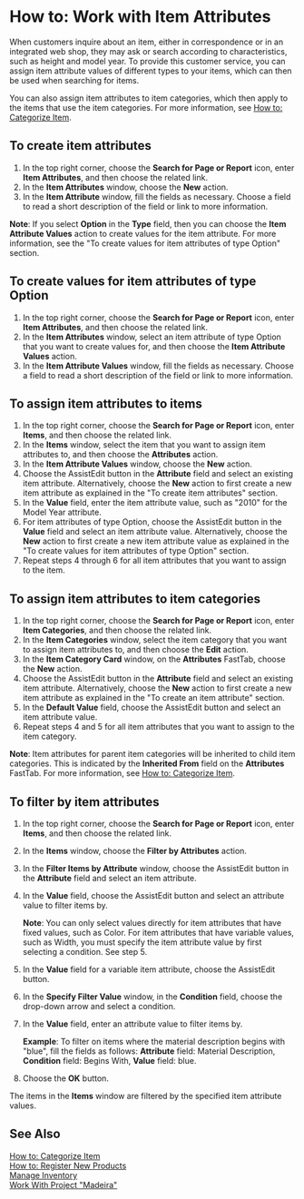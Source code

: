 <properties
                pageTitle="How to: Work with Item Attributes| Project “Madeira”"
                description="Describes how to set up item attributes and assign them to items and item categories."
                services="project-madeira"
                documentationCenter=""
                authors="SorenGP"
/>
<tags
    ms.service="project-madeira"
    ms.topic="article"
    ms.devlang="na"
    ms.tgt_pltfrm="na"
    ms.workload="na"
    ms.date="07/18/2016"
    ms.author="SorenGP" />

# How to: Work with Item Attributes
When customers inquire about an item, either in correspondence or in an integrated web shop, they may ask or search according to characteristics, such as height and model year. To provide this customer service, you can assign item attribute values of different types to your items, which can then be used when searching for items.

You can also assign item attributes to item categories, which then apply to the items that use the item categories. For more information, see [How to: Categorize Item](inventory-how-categorize-items.md). 

## To create item attributes
1. In the top right corner, choose the **Search for Page or Report** icon, enter **Item Attributes**, and then choose the related link.
2. In the **Item Attributes** window, choose the **New** action.
3. In the **Item Attribute** window, fill the fields as necessary. Choose a field to read a short description of the field or link to more information.

**Note**: If you select **Option** in the **Type** field, then you can choose the **Item Attribute Values** action to create values for the item attribute. For more information, see the "To create values for item attributes of type Option" section.  

## To create values for item attributes of type Option
1. In the top right corner, choose the **Search for Page or Report** icon, enter **Item Attributes**, and then choose the related link. 
2. In the **Item Attributes** window, select an item attribute of type Option that you want to create values for, and then choose the **Item Attribute Values** action.
3. In the **Item Attribute Values** window, fill the fields as necessary. Choose a field to read a short description of the field or link to more information.
 
## To assign item attributes to items
1. In the top right corner, choose the **Search for Page or Report** icon, enter **Items**, and then choose the related link.
2. In the **Items** window, select the item that you want to assign item attributes to, and then choose the **Attributes** action.
3. In the **Item Attribute Values** window, choose the **New** action.
4. Choose the AssistEdit button in the **Attribute** field and select an existing item attribute. Alternatively, choose the **New** action to first create a new item attribute as explained in the "To create item attributes" section.
5. In the **Value** field, enter the item attribute value, such as "2010" for the Model Year attribute. 
6. For item attributes of type Option, choose the AssistEdit button in the **Value** field and select an item attribute value. Alternatively, choose the **New** action to first create a new item attribute value as explained in the "To create values for item attributes of type Option" section.
7. Repeat steps 4 through 6 for all item attributes that you want to assign to the item.

## To assign item attributes to item categories
1. In the top right corner, choose the **Search for Page or Report** icon, enter **Item Categories**, and then choose the related link.
2. In the **Item Categories** window, select the item category that you want to assign item attributes to, and then choose the **Edit** action.
3. In the **Item Category Card** window, on the **Attributes** FastTab, choose the **New** action.
4. Choose the AssistEdit button in the **Attribute** field and select an existing item attribute. Alternatively, choose the **New** action to first create a new item attribute as explained in the "To create an item attribute" section.
5. In the **Default Value** field, choose the AssistEdit button and select an item attribute value. 
6. Repeat steps 4 and 5 for all item attributes that you want to assign to the item category.

**Note**: Item attributes for parent item categories will be inherited to child item categories. This is indicated by the **Inherited From** field on the **Attributes** FastTab. For more information, see [How to: Categorize Item](inventory-how-categorize-items.md).

## To filter by item attributes
1. In the top right corner, choose the **Search for Page or Report** icon, enter **Items**, and then choose the related link.
2. In the **Items** window, choose the **Filter by Attributes** action.
3. In the **Filter Items by Attribute** window, choose the AssistEdit button in the **Attribute** field and select an item attribute.
4. In the **Value** field, choose the AssistEdit button and select an attribute value to filter items by.

    **Note**: You can only select values directly for item attributes that have fixed values, such as Color. For item attributes that have variable values, such as Width, you must specify the item attribute value by first selecting a condition. See step 5.
5. In the **Value** field for a variable item attribute, choose the AssistEdit button.
6. In the **Specify Filter Value** window, in the **Condition** field, choose the drop-down arrow and select a condition.
7. In the **Value** field, enter an attribute value to filter items by.

    **Example**: To filter on items where the material description begins with "blue", fill the fields as follows: **Attribute** field: Material Description, **Condition** field: Begins With, **Value** field: blue.
8. Choose the **OK** button.   

The items in the **Items** window are filtered by the specified item attribute values.
 
## See Also
[How to: Categorize Item](inventory-how-categorize-items.md)    
[How to: Register New Products](inventory-how-register-new-products.md)  
[Manage Inventory](inventory-manage-inventory.md)  
[Work With Project "Madeira"](ui-work-product.md)